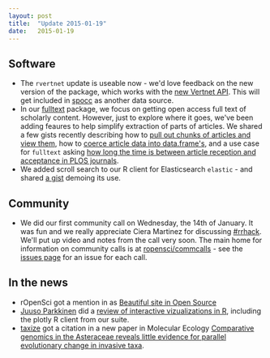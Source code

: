 ```yaml
---
layout: post
title:  "Update 2015-01-19"
date:   2015-01-19
---
```


## Software

* The `rvertnet` update is useable now - we'd love feedback on the new version of the package, which works with the [new Vertnet API](https://github.com/VertNet/webapp/wiki). This will get included in [spocc](https://github.com/ropensci/spocc) as another data source. 
* In our [fulltext]() package, we focus on getting open access full text of scholarly content. However, just to explore where it goes, we've been adding feaures to help simplify extraction of parts of articles. We shared a few gists recently describing how to [pull out chunks of articles and view them](https://gist.github.com/sckott/9e021eb1c6a949158d69), how to [coerce article data into data.frame's](https://gist.github.com/sckott/e628be5c412a3bb38ffc), and a use case for `fulltext` asking [how long the time is between article reception and acceptance in PLOS journals](https://gist.github.com/sckott/31bf9c6772038a704f95). 
* We added scroll search to our R client for Elasticsearch `elastic` - and shared [a gist](https://gist.github.com/sckott/675cf255f49f37032683) demoing its use.

## Community

* We did our first community call on Wednesday, the 14th of January. It was fun and we really appreciate Ciera Martinez for discussing [#rrhack](https://twitter.com/hashtag/rrhack?src=hash). We'll put up video and notes from the call very soon. The main home for information on community calls is at [ropensci/commcalls](https://github.com/ropensci/commcalls) - see the [issues page](https://github.com/ropensci/commcalls/issues) for an issue for each call. 

## In the news

* rOpenSci got a mention in as [Beautiful site in Open Source](http://beautifulopen.com/2015/01/07/ropensci/)
* [Juuso Parkkinen](https://twitter.com/ouzor) did a [review of interactive vizualizations in R](http://ouzor.github.io/blog/2014/11/21/interactive-visualizations.html), including the plotly R client from our suite. 
* [taxize](https://github.com/ropensci/taxize/) got a citation in a new paper in Molecular Ecology [Comparative genomics in the Asteraceae reveals little evidence for parallel evolutionary change in invasive taxa](http://onlinelibrary.wiley.com/doi/10.1111/mec.13026/abstract). 

